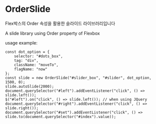 # OrderSlide
Flex박스의 Order 속성을 활용한 슬라이드 라이브러리입니다

A slide library using Order property of Flexbox

usage example:
```
const dot_option = {
	selector: "#dots_box",
	tag: "div",
	className: "moveTo",
	flagName: "now"
};
const slide = new OrderSlide("#slider_box", "#slider", dot_option, 1500, 0);
slide.autoSlide(2000);
document.querySelector("#left").addEventListener("click", () => slide.left());
$("#left").on("click", () => slide.left()); // when using JQuery
document.querySelector("#right").addEventListener("click", () => slide.right());
document.querySelector("#set").addEventListener("click", () => slide.to(document.querySelector("#index").value));
```

